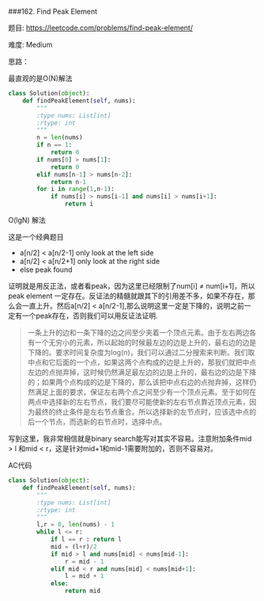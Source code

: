 ###162. Find Peak Element

题目:
<https://leetcode.com/problems/find-peak-element/>


难度:
Medium


思路：


最直观的是O(N)解法

```python
class Solution(object):
    def findPeakElement(self, nums):
        """
        :type nums: List[int]
        :rtype: int
        """
        n = len(nums)
        if n == 1:
        	return 0
        if nums[0] > nums[1]:
        	return 0
        elif nums[n-1] > nums[n-2]:
        	return n-1
        for i in range(1,n-1):
        	if nums[i] > nums[i-1] and nums[i] > nums[i+1]:
        		return i 
```

O(lgN) 解法

这是一个经典题目

- a[n/2] < a[n/2-1] only look at the left side
- a[n/2] < a[n/2+1] only look at the right side
- else peak found


证明就是用反正法，或者看peak，因为这里已经限制了num[i] ≠ num[i+1]，所以peak element 一定存在。反证法的精髓就跟其下的引用差不多，如果不存在，那么会一直上升。然后a[n/2] < a[n/2-1],那么说明这里一定是下降的，说明之前一定有一个peak存在，否则我们可以用反证法证明.



> 一条上升的边和一条下降的边之间至少夹着一个顶点元素。由于左右两边各有一个无穷小的元素，所以起始的时候最左边的边是上升的，最右边的边是下降的。要求时间复杂度为log(n)，我们可以通过二分搜索来判断。我们取中点和它后面的一个点，如果这两个点构成的边是上升的，那我们就把中点左边的点抛弃掉，这时候仍然满足最左边的边是上升的，最右边的边是下降的；如果两个点构成的边是下降的，那么该把中点右边的点抛弃掉，这样仍然满足上面的要求，保证左右两个点之间至少有一个顶点元素。至于如何在两点中选择新的左右节点，我们要尽可能使新的左右节点靠近顶点元素，因为最终的终止条件是左右节点重合。所以选择新的左节点时，应该选中点的后一个节点，而选新的右节点时，选择中点。



写到这里，我非常相信就是binary search能写对其实不容易。注意附加条件mid > l 和mid < r，这是针对mid+1和mid-1需要附加的，否则不容易对。



AC代码

```python
class Solution(object):
    def findPeakElement(self, nums):
        """
        :type nums: List[int]
        :rtype: int
        """
        l,r = 0, len(nums) - 1
        while l <= r:
        	if l == r : return l
        	mid = (l+r)/2
        	if mid > l and nums[mid] < nums[mid-1]:
        		r = mid - 1
        	elif mid < r and nums[mid] < nums[mid+1]:
        		l = mid + 1
        	else:
        		return mid 

```
